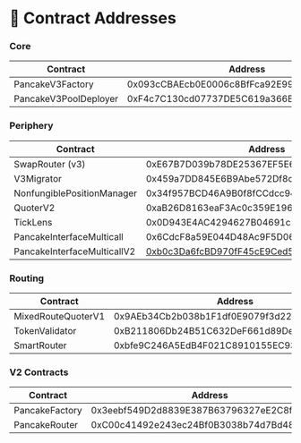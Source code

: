 # 📄 Contract Addresses

### **Core**

<table><thead><tr><th width="283">Contract</th><th>Address</th></tr></thead><tbody><tr><td>PancakeV3Factory</td><td>0x093cCBAEcb0E0006c8BfFca92E9929d117fEC583</td></tr><tr><td>PancakeV3PoolDeployer</td><td>0xF4c7C130cd07737DE5C619a366E719646663ACf4</td></tr></tbody></table>

### **Periphery**

<table><thead><tr><th width="282">Contract</th><th>Address</th></tr></thead><tbody><tr><td>SwapRouter (v3)</td><td>0xE67B7D039b78DE25367EF5E69596075Bbd852BA9</td></tr><tr><td>V3Migrator</td><td>0x459a7DD845E6B9Abe572Df8cE1Bfc6525B9286e8</td></tr><tr><td>NonfungiblePositionManager</td><td>0x34f957BCD46A9B0f8fCCdcc945004cE03ac6bDb5</td></tr><tr><td>QuoterV2</td><td>0xaB26D8163eaF3Ac0c359E196D28837B496d40634</td></tr><tr><td>TickLens</td><td>0x0D943E4AC4294627B04691c1139aa2854ded2Fe6</td></tr><tr><td>PancakeInterfaceMulticall</td><td>0x6CdcF8a59E044D48Ac9F5D06b1e28c17b29B0241</td></tr><tr><td>PancakeInterfaceMulticallV2</td><td><a href="https://explorer.etherlink.com/address/0xb0c3Da6fcBD970fF45cE9Ced5972486ef779C03d?tab=contract">0xb0c3Da6fcBD970fF45cE9Ced5972486ef779C03d</a></td></tr></tbody></table>

### **Routing**

<table><thead><tr><th width="279">Contract</th><th>Address</th></tr></thead><tbody><tr><td>MixedRouteQuoterV1</td><td>0x9AEb34Cb2b038b1F1df0E9079f3d223eEdc073E6</td></tr><tr><td>TokenValidator</td><td>0xB211806Db24B51C632DeF661d89DeF5a6BAF7A58</td></tr><tr><td>SmartRouter</td><td>0xbfe9C246A5EdB4F021C8910155EC93e7CfDaB7a0</td></tr></tbody></table>

### V2 Contracts

<table><thead><tr><th width="278">Contract</th><th>Address</th></tr></thead><tbody><tr><td>PancakeFactory</td><td>0x3eebf549D2d8839E387B63796327eE2C8f64A0C4</td></tr><tr><td>PancakeRouter</td><td>0xC00c41492e243ec24Bf0B3038b74d7Bd48411e63</td></tr></tbody></table>
